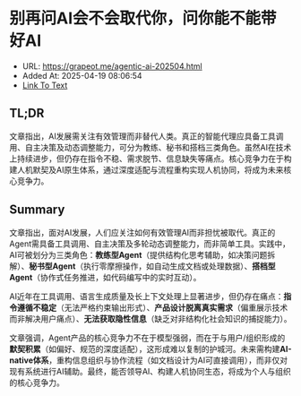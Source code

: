 # 别再问AI会不会取代你，问你能不能带好AI
- URL: https://grapeot.me/agentic-ai-202504.html
- Added At: 2025-04-19 08:06:54
- [Link To Text](2025-04-19-别再问ai会不会取代你，问你能不能带好ai_raw.md)

## TL;DR


文章指出，AI发展需关注有效管理而非替代人类。真正的智能代理应具备工具调用、自主决策及动态调整能力，可分为教练、秘书和搭档三类角色。虽然AI在技术上持续进步，但仍存在指令不稳、需求脱节、信息缺失等痛点。核心竞争力在于构建人机默契及AI原生体系，通过深度适配与流程重构实现人机协同，将成为未来核心竞争力。

## Summary


文章指出，面对AI发展，人们应关注如何有效管理AI而非担忧被取代。真正的Agent需具备工具调用、自主决策及多轮动态调整能力，而非简单工具。实践中，AI可被划分为三类角色：**教练型Agent**（提供结构化思考辅助，如决策问题拆解）、**秘书型Agent**（执行零摩擦操作，如自动生成文档或处理数据）、**搭档型Agent**（协作式任务推进，如代码编写中的实时互动）。  

AI近年在工具调用、语言生成质量及长上下文处理上显著进步，但仍存在痛点：**指令遵循不稳定**（无法严格约束输出形式）、**产品设计脱离真实需求**（偏重展示技术而非解决用户痛点）、**无法获取隐性信息**（缺乏对非结构化社会知识的捕捉能力）。  

文章强调，Agent产品的核心竞争力不在于模型强弱，而在于与用户/组织形成的**默契积累**（如偏好、规范的深度适配），这形成难以复制的护城河。未来需构建**AI-native体系**，重构信息组织与协作流程（如文档设计为AI可直接调用），而非仅对现有系统进行AI辅助。最终，能否领导AI、构建人机协同生态，将成为个人与组织的核心竞争力。
